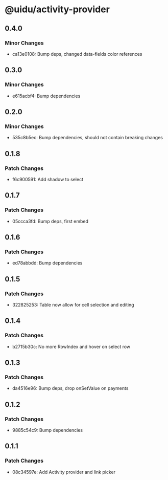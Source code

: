 # @uidu/activity-provider

## 0.4.0

### Minor Changes

- ca13e0108: Bump deps, changed data-fields color references

## 0.3.0

### Minor Changes

- e615acbf4: Bump dependencies

## 0.2.0

### Minor Changes

- 535c8b5ec: Bump dependencies, should not contain breaking changes

## 0.1.8

### Patch Changes

- f6c900591: Add shadow to select

## 0.1.7

### Patch Changes

- 05ccca3fd: Bump deps, first embed

## 0.1.6

### Patch Changes

- ed78abbdd: Bump dependencies

## 0.1.5

### Patch Changes

- 322825253: Table now allow for cell selection and editing

## 0.1.4

### Patch Changes

- b2715b30c: No more RowIndex and hover on select row

## 0.1.3

### Patch Changes

- da4516e96: Bump deps, drop onSetValue on payments

## 0.1.2

### Patch Changes

- 9885c54c9: Bump dependencies

## 0.1.1

### Patch Changes

- 08c34597e: Add Activity provider and link picker
